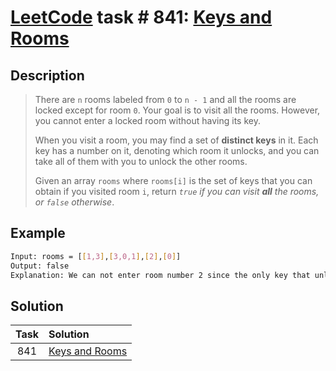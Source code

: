 # [LeetCode][leetcode] task # 841: [Keys and Rooms][task]

Description
-----------

> There are `n` rooms labeled from `0` to `n - 1` and all the rooms are locked except for room `0`.
> Your goal is to visit all the rooms. However, you cannot enter a locked room without having its key.
> 
> When you visit a room, you may find a set of **distinct keys** in it.
> Each key has a number on it, denoting which room it unlocks,
> and you can take all of them with you to unlock the other rooms.
> 
> Given an array `rooms` where `rooms[i]` is the set of keys that you can obtain if you visited room `i`,
> return _`true` if you can visit **all** the rooms, or `false` otherwise_.

 Example
-------

```sh
Input: rooms = [[1,3],[3,0,1],[2],[0]]
Output: false
Explanation: We can not enter room number 2 since the only key that unlocks it is in that room.
```

Solution
--------

| Task | Solution                   |
|:----:|:---------------------------|
| 841  | [Keys and Rooms][solution] |


[leetcode]: <http://leetcode.com/>
[task]: <https://leetcode.com/problems/keys-and-rooms/>
[solution]: <https://github.com/wellaxis/praxis-leetcode/blob/main/src/main/java/com/witalis/praxis/leetcode/task/h9/p841/option/Practice.java>

